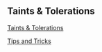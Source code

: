 ## Taints & Tolerations

[Taints & Tolerations](https://kubernetes.io/docs/concepts/scheduling-eviction/taint-and-toleration/)
</br>

[Tips and Tricks](https://github.com/atul-ram/killercoda-scenarios/blob/master/tips_and_tricks.md)